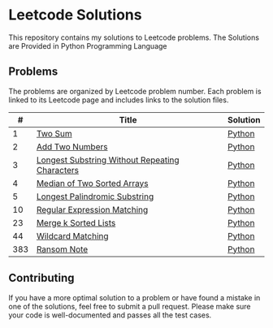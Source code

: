 # Leetcode Solutions

This repository contains my solutions to Leetcode problems. The Solutions are Provided in Python Programming Language

## Problems

The problems are organized by Leetcode problem number. Each problem is linked to its Leetcode page and includes links to the solution files.

| # | Title | Solution |
|---| ----- | -------- |
|1|[Two Sum](https://leetcode.com/problems/two-sum/) | [Python](https://github.com/yash-codes02/Leetcode-Solutions/blob/main/Two%20Sum.py)
|2|[Add Two Numbers](https://leetcode.com/problems/add-two-numbers/)| [Python](https://github.com/yash-codes02/Leetcode-Solutions/blob/main/Add%20Two%20Numbers.py)
|3|[Longest Substring Without Repeating Characters](https://leetcode.com/problems/longest-substring-without-repeating-characters/)| [Python](https://github.com/yash-codes02/Leetcode-Solutions/blob/main/Longest%20Substring%20Without%20Repeating%20Characters.py)
|4|[Median of Two Sorted Arrays](https://leetcode.com/problems/median-of-two-sorted-arrays/)| [Python](https://github.com/yash-codes02/Leetcode-Solutions/blob/main/Median%20of%20Two%20Sorted%20Arrays.py)
|5|[Longest Palindromic Substring](https://leetcode.com/problems/longest-palindromic-substring/)| [Python]([./Python/longest-palindromic-substring.py](https://github.com/yash-codes02/Leetcode-Solutions/blob/main/Longest%20Palindromic%20Substring.py))
|10|[Regular Expression Matching](https://leetcode.com/problems/regular-expression-matching/)| [Python](https://github.com/yash-codes02/Leetcode-Solutions/blob/main/Regular%20Expression%20Matching.py)
|23|[Merge k Sorted Lists](https://leetcode.com/problems/merge-k-sorted-lists/)| [Python](./Python/merge-k-sorted-lists.py)
|44|[Wildcard Matching](https://leetcode.com/problems/wildcard-matching/)| [Python]([./Python/wildcard-matching.py](https://github.com/yash-codes02/Leetcode-Solutions/blob/main/Wildcard%20Matching.py))
|383|[Ransom Note](https://leetcode.com/problems/ransom-note/)| [Python](https://github.com/yash-codes02/Leetcode-Solutions/blob/main/Ransom%20Note.py)

## Contributing

If you have a more optimal solution to a problem or have found a mistake in one of the solutions, feel free to submit a pull request. Please make sure your code is well-documented and passes all the test cases.


